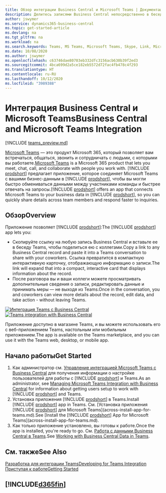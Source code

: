 ```yaml
---
title: Обзор интеграции Business Central и Microsoft Teams | Документация Майкрософт
description: Делитесь записями Business Central непосредственно в беседе Teams.
author: jswymer
ms.service: dynamics365-business-central
ms.topic: get-started-article
ms.devlang: na
ms.tgt_pltfrm: na
ms.workload: na
ms.search.keywords: Teams, MS Teams, Microsoft Teams, Skype, Link, Microsoft 365, collaborate, collaboration, teamwork
ms.date: 10/08/2020
ms.author: jswymer
ms.openlocfilehash: c63746dae80703eb332dfc3156acb630b39f2ed3
ms.sourcegitcommit: 4bca699d2a5ce182eb5572d72fac4fb478c4f293
ms.translationtype: HT
ms.contentlocale: ru-RU
ms.lasthandoff: 10/12/2020
ms.locfileid: "3989388"
---
```

# <a name="business-central-and-microsoft-teams-integration"></a><span data-ttu-id="0b4db-103">Интеграция Business Central и Microsoft Teams</span><span class="sxs-lookup"><span data-stu-id="0b4db-103">Business Central and Microsoft Teams Integration</span></span>

[!INCLUDE [teams_preview.md](includes/teams_preview.md)]

<span data-ttu-id="0b4db-104">[Microsoft Teams](https://www.microsoft.com/en-us/microsoft-365/microsoft-teams) — это продукт Microsoft 365, который позволяет вам встречаться, общаться, звонить и сотрудничать с людьми, с которыми вы работаете.</span><span class="sxs-lookup"><span data-stu-id="0b4db-104">[Microsoft Teams](https://www.microsoft.com/en-us/microsoft-365/microsoft-teams) is a Microsoft 365 product that lets you meet, chat, call, and collaborate with people you work with.</span></span> <span data-ttu-id="0b4db-105">[!INCLUDE [prodshort](includes/prodshort.md)] предлагает приложение, которое соединяет Microsoft Teams с вашими бизнес-данным в [!INCLUDE [prodshort](includes/prodshort.md)], чтобы вы могли быстро обмениваться данными между участниками команды и быстрее отвечать на запросы.</span><span class="sxs-lookup"><span data-stu-id="0b4db-105">[!INCLUDE [prodshort](includes/prodshort.md)] offers an app that connects Microsoft Teams to your business data in [!INCLUDE [prodshort](includes/prodshort.md)], so you can quickly share details across team members and respond faster to inquiries.</span></span>

## <a name="overview"></a><span data-ttu-id="0b4db-106">Обзор</span><span class="sxs-lookup"><span data-stu-id="0b4db-106">Overview</span></span>

<span data-ttu-id="0b4db-107">Приложение позволяет [!INCLUDE [prodshort](includes/prodshort.md)]:</span><span class="sxs-lookup"><span data-stu-id="0b4db-107">The [!INCLUDE [prodshort](includes/prodshort.md)] app lets you:</span></span>

- <span data-ttu-id="0b4db-108">Скопируйте ссылку на любую запись Business Central и вставьте ее в беседу Teams, чтобы поделиться ею с коллегами.</span><span class="sxs-lookup"><span data-stu-id="0b4db-108">Copy a link to any Business Central record and paste it into a Teams conversation to share with your coworkers.</span></span> <span data-ttu-id="0b4db-109">Ссылка превратится в компактную интерактивную карточку, отображающую информацию о записи.</span><span class="sxs-lookup"><span data-stu-id="0b4db-109">The link will expand that into a compact, interactive card that displays information about the record.</span></span>
- <span data-ttu-id="0b4db-110">После разговора вы и ваши коллеги можете просматривать дополнительные сведения о записи, редактировать данные и принимать меры — не выходя из Teams.</span><span class="sxs-lookup"><span data-stu-id="0b4db-110">Once in the conversation, you and coworkers can view more details about the record, edit data, and take action - without leaving Teams.</span></span>

<span data-ttu-id="0b4db-111">[![Интеграция Teams с Business Central](media/teams-intro-v3.png)](media/teams-intro-v3.png#lightbox)</span><span class="sxs-lookup"><span data-stu-id="0b4db-111">[![Teams integration with Business Central](media/teams-intro-v3.png)](media/teams-intro-v3.png#lightbox)</span></span>

<span data-ttu-id="0b4db-112">Приложение доступно в магазине Teams, и вы можете использовать его с веб-приложением Teams, настольным или мобильным приложением.</span><span class="sxs-lookup"><span data-stu-id="0b4db-112">The app is available on the Teams marketplace, and you can use it with the Teams web, desktop, or mobile app.</span></span>

## <a name="get-started"></a><span data-ttu-id="0b4db-113">Начало работы</span><span class="sxs-lookup"><span data-stu-id="0b4db-113">Get Started</span></span>

1. <span data-ttu-id="0b4db-114">Как администратор см. [Управление интеграцией Microsoft Teams с Business Central](admin-teams-integration.md) для получения информации о настройке пользователей для работы с [!INCLUDE [prodshort](includes/prodshort.md)] и Teams.</span><span class="sxs-lookup"><span data-stu-id="0b4db-114">As an administrator, see [Managing Microsoft Teams Integration with Business Central](admin-teams-integration.md) for information about getting users setup to work with [!INCLUDE [prodshort](includes/prodshort.md)] and Teams.</span></span>
2. <span data-ttu-id="0b4db-115">Установка приложения [!INCLUDE [prodshort](includes/prodshort.md)] в Teams.</span><span class="sxs-lookup"><span data-stu-id="0b4db-115">Install [!INCLUDE [prodshort](includes/prodshort.md)] app in Teams.</span></span> <span data-ttu-id="0b4db-116">См. [Установка приложения [!INCLUDE [prodshort](includes/prodshort.md)] для Microsoft Teams](across-install-app-for-teams.md).</span><span class="sxs-lookup"><span data-stu-id="0b4db-116">See [Install the [!INCLUDE [prodshort](includes/prodshort.md)] App for Microsoft Teams](across-install-app-for-teams.md).</span></span>
3. <span data-ttu-id="0b4db-117">Как только приложение установлено, вы готовы к работе.</span><span class="sxs-lookup"><span data-stu-id="0b4db-117">Once the app is installed, you're ready to go.</span></span> <span data-ttu-id="0b4db-118">См. [Работа с данными Business Central в Teams](across-working-with-teams.md).</span><span class="sxs-lookup"><span data-stu-id="0b4db-118">See [Working with Business Central Data in Teams](across-working-with-teams.md).</span></span> 

## <a name="see-also"></a><span data-ttu-id="0b4db-119">См. также</span><span class="sxs-lookup"><span data-stu-id="0b4db-119">See Also</span></span>

[<span data-ttu-id="0b4db-120">Разработка для интеграции Teams</span><span class="sxs-lookup"><span data-stu-id="0b4db-120">Developing for Teams Integration</span></span>](/dynamics365/business-central/dev-itpro/developer/devenv-develop-for-teams)  
[<span data-ttu-id="0b4db-121">Приступая к работе</span><span class="sxs-lookup"><span data-stu-id="0b4db-121">Getting Started</span></span>](product-get-started.md)  
## [!INCLUDE[d365fin](includes/free_trial_md.md)]  
